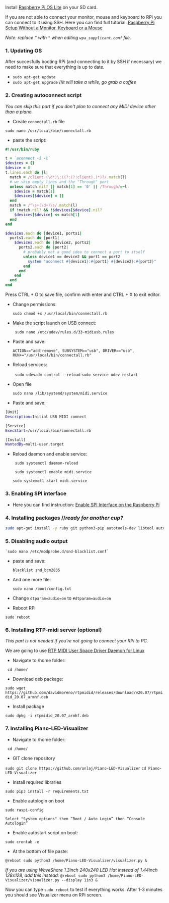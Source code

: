 
Install [Raspberry Pi OS Lite](https://www.raspberrypi.org/software/) on your SD card.

If you are not able to connect your monitor, mouse and keyboard to RPi you can connect to it using SSH. Here you can find full tutorial: [Raspberry Pi Setup Without a Monitor, Keyboard or a Mouse](https://www.terminalbytes.com/raspberry-pi-without-monitor-keyboard/ "Raspberry Pi Setup Without a Monitor, Keyboard or a Mouse")

*Note: replace `“` with `"` when editing `wpa_supplicant.conf` file.*

 
### 1. **Updating OS** 
After succesfully booting RPi (and connecting to it by SSH if necessary) we need to make sure that everything is up to date.
- `sudo apt-get update`
- `sudo apt-get upgrade` //*it will take a while, go grab a coffee*


### 2. **Creating autoconnect script** ### 
*You can skip this part if you don't plan to connect any MIDI device other than a piano.*
- Create `connectall.rb` file

 `sudo nano /usr/local/bin/connectall.rb`
- paste the script:
```ruby
#!/usr/bin/ruby

t = `aconnect -i -l`
$devices = {}
$device = 0
t.lines.each do |l|
  match = /client (\d*)\:((?:(?!client).)*)?/.match(l)
  # we skip empty lines and the "Through" port
  unless match.nil? || match[1] == '0' || /Through/=~l
    $device = match[1]
    $devices[$device] = []
  end
  match = /^\s+(\d+)\s/.match(l)
  if !match.nil? && !$devices[$device].nil?
    $devices[$device] << match[1]
  end
end

$devices.each do |device1, ports1|
  ports1.each do |port1|
    $devices.each do |device2, ports2|
      ports2.each do |port2|
        # probably not a good idea to connect a port to itself
        unless device1 == device2 && port1 == port2 
          system "aconnect #{device1}:#{port1} #{device2}:#{port2}"
        end
      end
    end
  end
end
```
Press CTRL + O to save file, confirm with enter and CTRL + X to exit editor.
- Change permissions:

    `sudo chmod +x /usr/local/bin/connectall.rb`

- Make the script launch on USB connect:

   ` sudo nano /etc/udev/rules.d/33-midiusb.rules`

- Paste and save:

    `ACTION=="add|remove", SUBSYSTEM=="usb", DRIVER=="usb", RUN+="/usr/local/bin/connectall.rb"  `

- Reload services:

   ` sudo udevadm control --reload`
    `sudo service udev restart`
- Open file

    `sudo nano /lib/systemd/system/midi.service`
- Paste and save:
```bash
[Unit]
Description=Initial USB MIDI connect

[Service]
ExecStart=/usr/local/bin/connectall.rb

[Install]
WantedBy=multi-user.target
```

- Reload daemon and enable service:

   ` sudo systemctl daemon-reload`
   
   ` sudo systemctl enable midi.service`
    
   `sudo systemctl start midi.service`
    

###  3. **Enabling SPI interface** ### 
 - Here you can find instruction: [Enable SPI Interface on the Raspberry Pi](https://www.raspberrypi-spy.co.uk/2014/08/enabling-the-spi-interface-on-the-raspberry-pi/)


### 4. **Installing packages** //*ready for another cup?* ### 

```bash
sudo apt-get install -y ruby git python3-pip autotools-dev libtool autoconf libasound2-dev libusb-dev libdbus-1-dev libglib2.0-dev libudev-dev libical-dev libreadline-dev python-dev libatlas-base-dev libopenjp2-7 libtiff5 libjack0 libjack-dev libasound2-dev fonts-freefont-ttf gcc make build-essential python-dev git scons swig libavahi-client3
```


### 5. **Disabling audio output** ### 

    `sudo nano /etc/modprobe.d/snd-blacklist.conf`
- paste and save:

    `blacklist snd_bcm2835`
- And one more file:

    `sudo nano /boot/config.txt`
- Change `dtparam=audio=on` to `#dtparam=audio=on`

- Reboot RPi

`sudo reboot`


### 6. **Installing RTP-midi server** (optional) ### 
*This part is not needed if you're not going to connect your RPi to PC.*

We are going to use  [RTP MIDI User Space Driver Daemon for Linux](https://github.com/davidmoreno/rtpmidid/releases)
- Navigate to /home folder:

` cd /home/`   
- Download deb package:

`sudo wget https://github.com/davidmoreno/rtpmidid/releases/download/v20.07/rtpmidid_20.07_armhf.deb`
- Install package

`sudo dpkg -i rtpmidid_20.07_armhf.deb`


### 7. **Installing Piano-LED-Visualizer** ###
- Navigate to /home folder:

` cd /home/`

- GIT clone repository

`sudo git clone https://github.com/onlaj/Piano-LED-Visualizer`
`cd Piano-LED-Visualizer`
- Install required libraries

`sudo pip3 install -r requirements.txt`
- Enable autologin on boot

`sudo raspi-config`

`Select "System options" then “Boot / Auto Login” then “Console Autologin” `
- Enable autostart script on boot:

`sudo crontab -e`
- At the bottom of file paste:

`@reboot sudo python3 /home/Piano-LED-Visualizer/visualizer.py &`

*If you are using WaveShare 1.3inch 240x240 LED Hat instead of 1.44inch 128x128, add this instead:*
`@reboot sudo python3 /home/Piano-LED-Visualizer/visualizer.py --display 1in3 &`

Now you can type `sudo reboot` to test if everything works. After 1-3 minutes you should see Visualizer menu on RPi screen.
